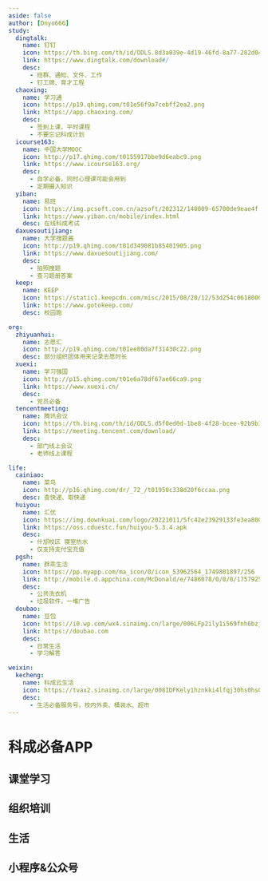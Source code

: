 ```yaml
---
aside: false
author: [Dnyo666]
study:
  dingtalk:
    name: 钉钉
    icon: https://th.bing.com/th/id/ODLS.8d3a039e-4d19-46fd-8a77-282d04e98582?w=32&h=32&qlt=90&pcl=fffffa&o=6&pid=1.2
    link: https://www.dingtalk.com/download#/
    desc:
      - 班群、通知、文件、工作
      - 钉工牌、育才工程
  chaoxing:
    name: 学习通
    icon: https://p19.qhimg.com/t01e56f9a7cebff2ea2.png
    link: https://app.chaoxing.com/
    desc:
      - 签到上课，平时课程
      - 不要忘记科成计划
  icourse163:
    name: 中国大学MOOC
    icon: http://p17.qhimg.com/t0155917bbe9d6eabc9.png
    link: https://www.icourse163.org/
    desc:
      - 自学必备，同时心理课可能会用到
      - 定期摄入知识
  yiban:
    name: 易班
    icon: https://img.pcsoft.com.cn/azsoft/202312/140009-65700de9eae4f.jpg
    link: https://www.yiban.cn/mobile/index.html
    desc: 在线科成考试
  daxuesoutijiang:
    name: 大学搜题酱
    icon: http://p19.qhimg.com/t01d349081b85401905.png
    link: https://www.daxuesoutijiang.com/
    desc:
      - 拍照搜题
      - 查习题册答案
  keep:
    name: KEEP
    icon: https://static1.keepcdn.com/misc/2015/08/20/12/53d254c061800000.png
    link: https://www.gotokeep.com/
    desc: 校园跑

org:
  zhiyuanhui:
    name: 志愿汇
    icon: http://p19.qhimg.com/t01ee80da7f31430c22.png
    desc: 部分组织团体用来记录志愿时长
  xuexi:
    name: 学习强国
    icon: http://p15.qhimg.com/t01e6a78df67ae66ca9.png
    link: https://www.xuexi.cn/
    desc:
      - 党员必备
  tencentmeeting:
    name: 腾讯会议
    icon: https://th.bing.com/th/id/ODLS.d5f0ed0d-1be8-4f28-bcee-92b9b1b06727?w=32&h=32&qlt=90&pcl=fffffa&o=6&pid=1.2
    link: https://meeting.tencent.com/download/
    desc:
      - 部门线上会议
      - 老师线上课程

life:
  cainiao:
    name: 菜鸟
    icon: http://p16.qhimg.com/dr/_72_/t01950c338d20f6ccaa.png
    desc: 查快递、取快递
  huiyou:
    name: 汇优
    icon: https://img.downkuai.com/logo/20221011/5fc42e23929133fe3ea800a6f6837536.png
    link: https://oss.cduestc.fun/huiyou-5.3.4.apk
    desc:
      - 什邡校区 寝室热水
      - 仅支持支付宝充值
  pgsh:
    name: 胖乖生活
    icon: https://pp.myapp.com/ma_icon/0/icon_53962564_1749801897/256
    link: http://mobile.d.appchina.com/McDonald/e/7486078/0/0/0/1757925065585/package_173.1757925065585
    desc:
      - 公共洗衣机
      - 垃圾软件，一堆广告
  doubao:
    name: 豆包
    icon: https://i0.wp.com/wx4.sinaimg.cn/large/006LFp2ily1i569fnh6bzj30d60d6tau.jpg
    link: https://doubao.com
    desc:
      - 日常生活
      - 学习解答

weixin:
  kecheng:
    name: 科成云生活
    icon: https://tvax2.sinaimg.cn/large/008IDFKely1hznkki4lfqj30hs0hs0to.jpg
    desc:
      - 生活必备服务号，校内外卖、桶装水、超市
---
```


<script setup>
import AppList from "/.vitepress/components/AppList.vue";
</script>

# 科成必备APP

## 课堂学习

<AppList :data="$frontmatter.study" />

## 组织培训

<AppList :data="$frontmatter.org" />

## 生活

<AppList :data="$frontmatter.life" />

## 小程序&公众号

<AppList :data="$frontmatter.weixin" />
